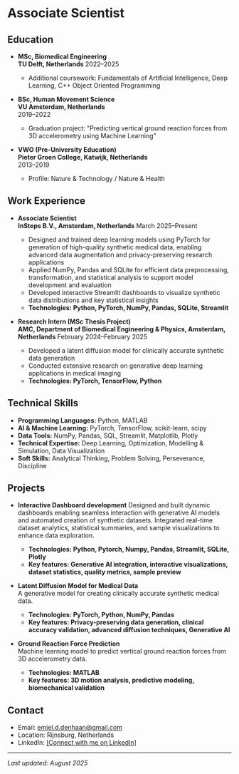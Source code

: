 # Associate Scientist

## Education
- **MSc, Biomedical Engineering**  
  **TU Delft, Netherlands**
  2022–2025  
  - Additional coursework: Fundamentals of Artificial Intelligence, Deep Learning, C++ Object Oriented Programming  

- **BSc, Human Movement Science**  
  **VU Amsterdam, Netherlands**  
  2019–2022  
  - Graduation project: "Predicting vertical ground reaction forces from 3D accelerometry using Machine Learning"  

- **VWO (Pre-University Education)**  
  **Pieter Groen College, Katwijk, Netherlands**  
  2013–2019  
  - Profile: Nature & Technology / Nature & Health  

## Work Experience
- **Associate Scientist**  
  **InSteps B.V., Amsterdam, Netherlands** 
  March 2025–Present  
  - Designed and trained deep learning models using PyTorch for generation of high-quality synthetic medical data, enabling advanced data augmentation and privacy-preserving research applications  
  - Applied NumPy, Pandas and SQLite for efficient data preprocessing, transformation, and statistical analysis to support model development and evaluation  
  - Developed interactive Streamlit dashboards to visualize synthetic data distributions and key statistical insights 
  - **Technologies: Python, PyTorch, NumPy, Pandas, SQLite, Streamlit**  


- **Research Intern (MSc Thesis Project)**  
  **AMC, Department of Biomedical Engineering & Physics, Amsterdam, Netherlands** 
  February 2024–February 2025  
  - Developed a latent diffusion model for clinically accurate synthetic data generation  
  - Conducted extensive research on generative deep learning applications in medical imaging  
  - **Technologies: PyTorch, TensorFlow, Python**  

## Technical Skills
- **Programming Languages:** Python, MATLAB 
- **AI & Machine Learning:** PyTorch, TensorFlow, scikit-learn, scipy  
- **Data Tools:** NumPy, Pandas, SQL, Streamlit, Matplotlib, Plotly  
- **Technical Expertise:** Deep Learning, Optimization, Modelling & Simulation, Data Visualization  
- **Soft Skills:** Analytical Thinking, Problem Solving, Perseverance, Discipline  

## Projects
- **Interactive Dashboard development**
Designed and built dynamic dashboards enabling seamless interaction with generative AI models and automated creation of synthetic datasets. Integrated real-time dataset analytics, statistical summaries, and sample visualizations to enhance data exploration.
  - **Technologies: Python, Pytorch, Numpy, Pandas, Streamlit, SQLite, Plotly**
  - **Key features: Generative AI integration, interactive visualizations, dataset statistics, quality metrics, sample preview**

- **Latent Diffusion Model for Medical Data**  
  A generative model for creating clinically accurate synthetic medical data.  
  - **Technologies: PyTorch, Python, NumPy, Pandas**  
  - **Key features: Privacy-preserving data generation, clinical accuracy validation, advanced diffusion techniques, Generative AI** 

- **Ground Reaction Force Prediction**  
  Machine learning model to predict vertical ground reaction forces from 3D accelerometry data.  
  - **Technologies: MATLAB**  
  - **Key features: 3D motion analysis, predictive modeling, biomechanical validation**  

## Contact
- Email: emiel.d.denhaan@gmail.com  
- Location: Rijnsburg, Netherlands  
- LinkedIn: [[Connect with me on LinkedIn]](https://nl.linkedin.com/in/emiel-den-haan-54345b207)  

---
*Last updated: August 2025*
